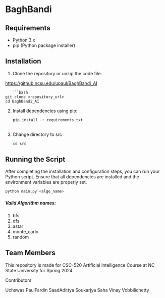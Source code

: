 # BaghBandi
## Requirements

- Python 3.x
- pip (Python package installer)

## Installation

1. Clone the repository or unzip the code file:

 https://github.ncsu.edu/upaul/BaghBandi_AI

       ```bash
    git clone <repository_url>
    cd BaghBandi_AI
 
2. Install dependencies using pip:

    ```bash
    pip install -r requirements.txt
      
3. Change directory to src

    ```bash
    cd src
   

## Running the Script

After completing the installation and configuration steps, you can run your Python script. Ensure that all dependencies are installed and the environment variables are properly set.

```bash
python main.py <algo_name> 
```
##### Valid Algorithm names:
1. bfs
2. dfs
3. astar
4. monte_carlo
5. random
## Team Members

This repository is made for CSC-520 Artificial Intelligence Course at NC State University for Spring 2024.

Contributors
<table>
  <tr>Uchswas Paul</tr>
  <tr>Fardin Saad</tr>
  <tr>Adittya Soukarjya Saha</tr>
  <tr> Vinay Vobbilichetty</tr>
</table>
